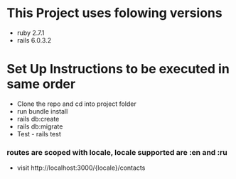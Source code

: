 # This Project uses folowing versions

* ruby 2.7.1
* rails 6.0.3.2

# Set Up Instructions to be executed in same order

* Clone the repo and cd into project folder
* run bundle install
* rails db:create
* rails db:migrate
* Test - rails test
### routes are scoped with locale, locale supported are :en and :ru
* visit http://localhost:3000/{locale}/contacts 